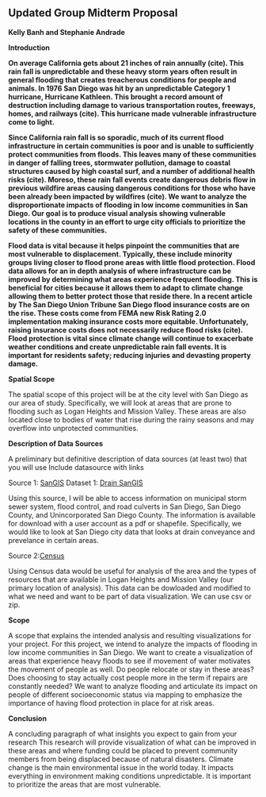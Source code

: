 ## Updated Group Midterm Proposal
**Kelly Banh and Stephanie Andrade**

**Introduction**

**On average California gets about 21 inches of rain annually (cite). This rain fall is unpredictable and these heavy storm years often result in general flooding that creates  treacherous conditions for people and animals. In 1976 San Diego was hit by an unpredictable Category 1 hurricane, Hurricane Kathleen. This brought a record amount of destruction including damage to various transportation routes, freeways, homes, and railways (cite). This hurricane made vulnerable infrastructure come to light.**

**Since California rain fall is so sporadic, much of its current flood infrastructure in certain communities is poor and is unable to sufficiently protect communities from floods. This leaves many of these communities in danger of falling trees, stormwater pollution, damage to coastal structures caused by high coastal surf, and a number of additional health risks (cite).  Moreso, these rain fall events create dangerous debris flow in previous wildfire areas causing dangerous conditions for those who have been already been impacted by wildfires (cite). We want to analyze the disproportionate impacts of flooding in low income communities in San Diego. Our goal is to produce visual analysis showing vulnerable locations in the county in an effort to urge city officials to prioritize the safety of these communities.**
 
**Flood data is vital because it helps pinpoint the communities that are most vulnerable to displacement. Typically, these include minority groups living closer to flood prone areas with little flood protection. Flood data allows for an in depth analysis of where infrastructure can be improved by determining what areas experience frequent flooding. This is beneficial for cities because it allows them to adapt to climate change allowing them to better protect those that reside there. In a recent article by The San Diego Union Tribune San Diego flood insurance costs are on the rise. These costs come from FEMA new Risk Rating 2.0 implementation making insurance costs more equitable. Unfortunately, raising insurance costs does not necessarily reduce flood risks (cite). Flood protection is vital since climate change will continue to exacerbate weather conditions and create unpredictable rain fall events. It is important for residents safety; reducing injuries and devasting property damage.**

**Spatial Scope**

The spatial scope of this project will be at the city level with San Diego as our area of study. Specifically, we will look at areas that are prone to flooding such as Logan Heights and Mission Valley.
These areas are also located close to bodies of water that rise during the rainy seasons and may overflow into unprotected communities.

**Description of Data Sources**

A preliminary but definitive description of data sources (at least two) that you will use
Include datasource with links

Source 1: [SanGIS](https://www.sangis.org/)
Dataset 1: [Drain SanGIS](https://rdw.sandag.org/Account/gisdtview?dir=StormDrain)

Using this source, I will be able to access information on municipal storm sewer system, flood control, and road culverts in San Diego, San Diego County, and Unincorporated San Diego County. The information is available for download with a user account as a pdf or shapefile. Specifically, we would like to look at San Diego city data that looks at drain conveyance and prevelance in certain areas.

Source 2:[Census](https://www.census.gov/)

Using Census data would be useful for analysis of the area and the types of resources that are available in Logan Heights and Mission Valley (our primary location of analysis). This data can be dowloaded and modified to what we need and want to be part of data visualization. We can use csv or zip.


**Scope**

A scope that explains the intended analysis and resulting visualizations for your project.
For this project, we intend to analyze the impacts of flooding in low income communities in San Diego. We want to create a visualization of areas that experience heavy floods to see if movement of water motivates the movement of people as well. Do people relocate or stay in these areas? Does choosing to stay actually cost people more in the term if repairs are constantly needed? We want to analyze flooding and articulate its impact on people of different socioeconomic status via mapping to emphasize the importance of having flood protection in place for at risk areas. 

**Conclusion**


A concluding paragraph of what insights you expect to gain from your research
This research will provide visualization of what can be improved in these areas and where funding could be placed to prevent community members from being displaced because of natural disasters. Climate change is the main environmental issue in the world today. It impacts everything in environment making conditions unpredictable. It is important to prioritize the areas that are most vulnerable.
